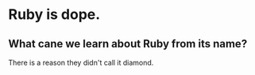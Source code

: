 # Ruby is dope.

## What cane we learn about Ruby from its name?

There is a reason they didn't call it diamond.